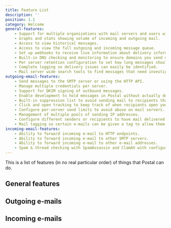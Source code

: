 ```yaml
---
title: Feature List
description: ''
position: 1.1
category: Welcome
general-features:
    - Support for multiple organizations with mail servers and users within.
    - Graphs and stats showing volume of incoming and outgoing mail.
    - Access to view historical messages.
    - Access to view the full outgoing and incoming message queue.
    - Set up webhooks to receive live information about delivery information in realtime. Full access to the last 7 days of webhook requests are also stored for debugging purposes.
    - Built-in DNS checking and monitoring to ensure domains you send mail from are configured correctly for maximum deliverability.
    - Per server retention configuration to set how long messages should be kept in the database and the maximum size to keep on disk.
    - Complete logging so delivery issues can easily be identified.
    - Mail server wide search tools to find messages that need investigation.
outgoing-email-features:
    - Send messages to the SMTP server or using the HTTP API.
    - Manage multiple credentials per server.
    - Support for DKIM signing of outbound messages.
    - Enable development to hold messages in Postal without actually delivering them to recipients (message can be viewed in the Postal interface).
    - Built-in suppression list to avoid sending mail to recipients that don't exist or can't accept e-mail.
    - Click and open tracking to keep track of when recipients open your e-mails and click links within them.
    - Configure per-server send limits to avoid abuse on mail servers.
    - Management of multiple pools of sending IP addresses.
    - Configure different senders or recipients to have mail delivered from certain IP addresses.
    - Mail tagging so certain e-mails can be given a tag to allow them to be grouped when needed. For example, you may tag `receipts` or `password-reset` e-mails as such.
incoming-email-features:
    - Ability to forward incoming e-mail to HTTP endpoints.
    - Ability to forward incoming e-mail to other SMTP servers.
    - Ability to forward incoming e-mail to other e-mail addresses.
    - Spam & thread checking with SpamAssassin and ClamAV with configurable thresholds and different methods for dealing with spam messages.
---
```

This is a list of features (in no real particular order) of things that Postal can do.

## General features
<list :items="general-features"></list>

## Outgoing e-mails
<list :items="outgoing-email-features"></list>

## Incoming e-mails
<list :items="incoming-email-features"></list>
